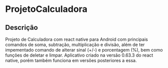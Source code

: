 # ProjetoCalculadora
## Descrição
Projeto de Calculadora com react native para Android com principais comandos de soma, subtração, multiplicação e divisão, além de ter impementado comando de alterar sinal (+/-) e porcentagem (%), bem como funções de deletar e limpar.
Aplicativo criado na versão 0.63.3 do react native, porém também funciona em versões posteriores a essa.
